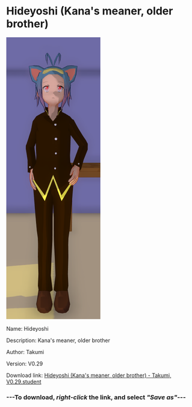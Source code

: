 # Hideyoshi (Kana's meaner, older brother)

<img src = "https://raw.githubusercontent.com/Arbiter1223/Daigaku-Gurashi-Custom-Students/master/Students/Files/Hideyoshi%20(Kana's%20meaner%2C%20older%20brother).png">

Name: Hideyoshi

Description: Kana's meaner, older brother

Author: Takumi

Version: V0.29

Download link: <a href="https://raw.githubusercontent.com/Arbiter1223/Daigaku-Gurashi-Custom-Students/master/Students/Files/Hideyoshi%20(Kana's%20meaner%2C%20older%20brother)%20-%20Takumi%2C%20V0.29.student">Hideyoshi (Kana's meaner, older brother) - Takumi, V0.29.student</a>

### ---**To download, _right-click_ the link, and select _"Save as"_**---
